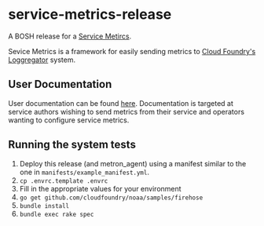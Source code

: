 # service-metrics-release

A BOSH release for a [Service Metircs](https://github.com/pivotal-cf/service-metrics).

Sevice Metrics is a framework for easily sending metrics to [Cloud Foundry's Loggregator](https://github.com/cloudfoundry/loggregator) system.

## User Documentation

User documentation can be found [here](https://docs.pivotal.io/svc-sdk/service-metrics). Documentation is targeted at service authors wishing to send metrics from their service and operators wanting to configure service metrics.

## Running the system tests

1. Deploy this release (and metron_agent) using a manifest similar to the one in `manifests/example_manifest.yml`.
1. `cp .envrc.template .envrc`
1. Fill in the appropriate values for your environment
1. `go get github.com/cloudfoundry/noaa/samples/firehose`
1. `bundle install`
1. `bundle exec rake spec`
